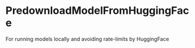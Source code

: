 # PredownloadModelFromHuggingFace
For running models locally and avoiding rate-limits by HuggingFace
